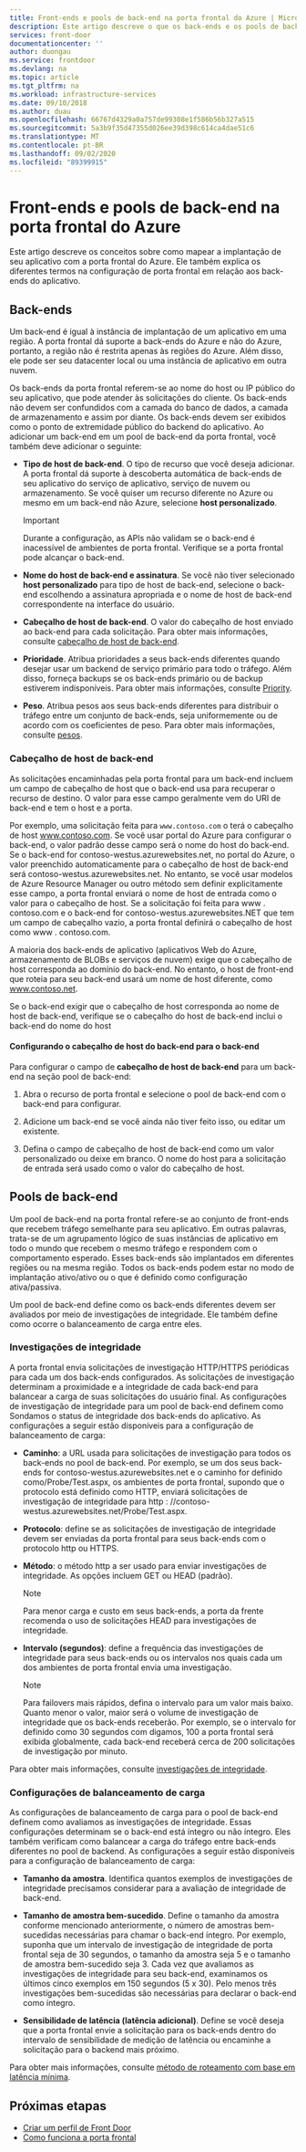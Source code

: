 ```yaml
---
title: Front-ends e pools de back-end na porta frontal do Azure | Microsoft Docs
description: Este artigo descreve o que os back-ends e os pools de backend estão na configuração de porta frontal.
services: front-door
documentationcenter: ''
author: duongau
ms.service: frontdoor
ms.devlang: na
ms.topic: article
ms.tgt_pltfrm: na
ms.workload: infrastructure-services
ms.date: 09/10/2018
ms.author: duau
ms.openlocfilehash: 66767d4329a0a757de99308e1f586b56b327a515
ms.sourcegitcommit: 5a3b9f35d47355d026ee39d398c614ca4dae51c6
ms.translationtype: MT
ms.contentlocale: pt-BR
ms.lasthandoff: 09/02/2020
ms.locfileid: "89399915"
---
```

# <a name="backends-and-backend-pools-in-azure-front-door"></a>Front-ends e pools de back-end na porta frontal do Azure
Este artigo descreve os conceitos sobre como mapear a implantação de seu aplicativo com a porta frontal do Azure. Ele também explica os diferentes termos na configuração de porta frontal em relação aos back-ends do aplicativo.

## <a name="backends"></a>Back-ends
Um back-end é igual à instância de implantação de um aplicativo em uma região. A porta frontal dá suporte a back-ends do Azure e não do Azure, portanto, a região não é restrita apenas às regiões do Azure. Além disso, ele pode ser seu datacenter local ou uma instância de aplicativo em outra nuvem.

Os back-ends da porta frontal referem-se ao nome do host ou IP público do seu aplicativo, que pode atender às solicitações do cliente. Os back-ends não devem ser confundidos com a camada do banco de dados, a camada de armazenamento e assim por diante. Os back-ends devem ser exibidos como o ponto de extremidade público do backend do aplicativo. Ao adicionar um back-end em um pool de back-end da porta frontal, você também deve adicionar o seguinte:

- **Tipo de host de back-end**. O tipo de recurso que você deseja adicionar. A porta frontal dá suporte à descoberta automática de back-ends de seu aplicativo do serviço de aplicativo, serviço de nuvem ou armazenamento. Se você quiser um recurso diferente no Azure ou mesmo em um back-end não Azure, selecione **host personalizado**.

    >[!IMPORTANT]
    >Durante a configuração, as APIs não validam se o back-end é inacessível de ambientes de porta frontal. Verifique se a porta frontal pode alcançar o back-end.

- **Nome do host de back-end e assinatura**. Se você não tiver selecionado **host personalizado** para tipo de host de back-end, selecione o back-end escolhendo a assinatura apropriada e o nome de host de back-end correspondente na interface do usuário.

- **Cabeçalho de host de back-end**. O valor do cabeçalho de host enviado ao back-end para cada solicitação. Para obter mais informações, consulte [cabeçalho de host de back-end](#hostheader).

- **Prioridade**. Atribua prioridades a seus back-ends diferentes quando desejar usar um backend de serviço primário para todo o tráfego. Além disso, forneça backups se os back-ends primário ou de backup estiverem indisponíveis. Para obter mais informações, consulte [Priority](front-door-routing-methods.md#priority).

- **Peso**. Atribua pesos aos seus back-ends diferentes para distribuir o tráfego entre um conjunto de back-ends, seja uniformemente ou de acordo com os coeficientes de peso. Para obter mais informações, consulte [pesos](front-door-routing-methods.md#weighted).

### <a name="backend-host-header"></a><a name = "hostheader"></a>Cabeçalho de host de back-end

As solicitações encaminhadas pela porta frontal para um back-end incluem um campo de cabeçalho de host que o back-end usa para recuperar o recurso de destino. O valor para esse campo geralmente vem do URI de back-end e tem o host e a porta.

Por exemplo, uma solicitação feita para `www.contoso.com` o terá o cabeçalho de host www.contoso.com. Se você usar portal do Azure para configurar o back-end, o valor padrão desse campo será o nome do host do back-end. Se o back-end for contoso-westus.azurewebsites.net, no portal do Azure, o valor preenchido automaticamente para o cabeçalho de host de back-end será contoso-westus.azurewebsites.net. No entanto, se você usar modelos de Azure Resource Manager ou outro método sem definir explicitamente esse campo, a porta frontal enviará o nome de host de entrada como o valor para o cabeçalho de host. Se a solicitação foi feita para www \. contoso.com e o back-end for contoso-westus.azurewebsites.NET que tem um campo de cabeçalho vazio, a porta frontal definirá o cabeçalho de host como www \. contoso.com.

A maioria dos back-ends de aplicativo (aplicativos Web do Azure, armazenamento de BLOBs e serviços de nuvem) exige que o cabeçalho de host corresponda ao domínio do back-end. No entanto, o host de front-end que roteia para seu back-end usará um nome de host diferente, como www.contoso.net.

Se o back-end exigir que o cabeçalho de host corresponda ao nome de host de back-end, verifique se o cabeçalho do host de back-end inclui o back-end do nome do host

#### <a name="configuring-the-backend-host-header-for-the-backend"></a>Configurando o cabeçalho de host do back-end para o back-end

Para configurar o campo de **cabeçalho de host de back-end** para um back-end na seção pool de back-end:

1. Abra o recurso de porta frontal e selecione o pool de back-end com o back-end para configurar.

2. Adicione um back-end se você ainda não tiver feito isso, ou editar um existente.

3. Defina o campo de cabeçalho de host de back-end como um valor personalizado ou deixe em branco. O nome do host para a solicitação de entrada será usado como o valor do cabeçalho de host.

## <a name="backend-pools"></a>Pools de back-end
Um pool de back-end na porta frontal refere-se ao conjunto de front-ends que recebem tráfego semelhante para seu aplicativo. Em outras palavras, trata-se de um agrupamento lógico de suas instâncias de aplicativo em todo o mundo que recebem o mesmo tráfego e respondem com o comportamento esperado. Esses back-ends são implantados em diferentes regiões ou na mesma região. Todos os back-ends podem estar no modo de implantação ativo/ativo ou o que é definido como configuração ativa/passiva.

Um pool de back-end define como os back-ends diferentes devem ser avaliados por meio de investigações de integridade. Ele também define como ocorre o balanceamento de carga entre eles.

### <a name="health-probes"></a>Investigações de integridade
A porta frontal envia solicitações de investigação HTTP/HTTPS periódicas para cada um dos back-ends configurados. As solicitações de investigação determinam a proximidade e a integridade de cada back-end para balancear a carga de suas solicitações do usuário final. As configurações de investigação de integridade para um pool de back-end definem como Sondamos o status de integridade dos back-ends do aplicativo. As configurações a seguir estão disponíveis para a configuração de balanceamento de carga:

- **Caminho**: a URL usada para solicitações de investigação para todos os back-ends no pool de back-end. Por exemplo, se um dos seus back-ends for contoso-westus.azurewebsites.net e o caminho for definido como/Probe/Test.aspx, os ambientes de porta frontal, supondo que o protocolo está definido como HTTP, enviará solicitações de investigação de integridade para http \: //contoso-westus.azurewebsites.net/Probe/Test.aspx.

- **Protocolo**: define se as solicitações de investigação de integridade devem ser enviadas da porta frontal para seus back-ends com o protocolo http ou HTTPS.

- **Método**: o método http a ser usado para enviar investigações de integridade. As opções incluem GET ou HEAD (padrão).
    > [!NOTE]
    > Para menor carga e custo em seus back-ends, a porta da frente recomenda o uso de solicitações HEAD para investigações de integridade.

- **Intervalo (segundos)**: define a frequência das investigações de integridade para seus back-ends ou os intervalos nos quais cada um dos ambientes de porta frontal envia uma investigação.

    >[!NOTE]
    >Para failovers mais rápidos, defina o intervalo para um valor mais baixo. Quanto menor o valor, maior será o volume de investigação de integridade que os back-ends receberão. Por exemplo, se o intervalo for definido como 30 segundos com digamos, 100 a porta frontal será exibida globalmente, cada back-end receberá cerca de 200 solicitações de investigação por minuto.

Para obter mais informações, consulte [investigações de integridade](front-door-health-probes.md).

### <a name="load-balancing-settings"></a>Configurações de balanceamento de carga
As configurações de balanceamento de carga para o pool de back-end definem como avaliamos as investigações de integridade. Essas configurações determinam se o back-end está íntegro ou não íntegro. Eles também verificam como balancear a carga do tráfego entre back-ends diferentes no pool de backend. As configurações a seguir estão disponíveis para a configuração de balanceamento de carga:

- **Tamanho da amostra**. Identifica quantos exemplos de investigações de integridade precisamos considerar para a avaliação de integridade de back-end.

- **Tamanho de amostra bem-sucedido**. Define o tamanho da amostra conforme mencionado anteriormente, o número de amostras bem-sucedidas necessárias para chamar o back-end íntegro. Por exemplo, suponha que um intervalo de investigação de integridade de porta frontal seja de 30 segundos, o tamanho da amostra seja 5 e o tamanho de amostra bem-sucedido seja 3. Cada vez que avaliamos as investigações de integridade para seu back-end, examinamos os últimos cinco exemplos em 150 segundos (5 x 30). Pelo menos três investigações bem-sucedidas são necessárias para declarar o back-end como íntegro.

- **Sensibilidade de latência (latência adicional)**. Define se você deseja que a porta frontal envie a solicitação para os back-ends dentro do intervalo de sensibilidade de medição de latência ou encaminhe a solicitação para o backend mais próximo.

Para obter mais informações, consulte [método de roteamento com base em latência mínima](front-door-routing-methods.md#latency).

## <a name="next-steps"></a>Próximas etapas

- [Criar um perfil de Front Door](quickstart-create-front-door.md)
- [Como funciona a porta frontal](front-door-routing-architecture.md)